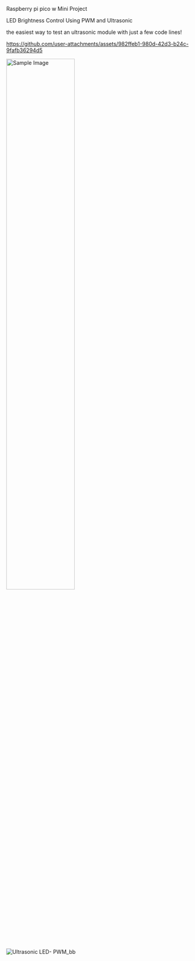 Raspberry pi pico w Mini Project

LED Brightness Control Using PWM and Ultrasonic

the easiest way to test an ultrasonic module with just a few code lines!


https://github.com/user-attachments/assets/982ffeb1-980d-42d3-b24c-9fafb36294d5

<img src="https://github.com/user-attachments/assets/d4e0425e-543d-4fb1-a3a0-cc9c4727a884" alt="Sample Image" style="width:60%; height:auto;">

![Ultrasonic LED- PWM_bb](https://github.com/user-attachments/assets/576f63fe-3cc8-4244-8fc1-463f06d63035)



